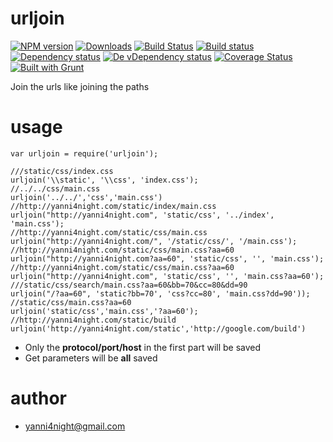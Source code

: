 urljoin
========
[![NPM version][npm-image]][npm-url] [![Downloads][downloads-image]][npm-url] [![Build Status][travis-image]][travis-url] [![Build status][appveyor-image]][appveyor-url] [![Dependency status][david-dm-image]][david-dm-url] [![De vDependency status][david-dm-dev-image]][david-dm-dev-url] [![Coverage Status][coveralls-image]][coveralls-url] [![Built with Grunt][grunt-image]][grunt-url]

Join the urls like joining the paths


usage
========

    var urljoin = require('urljoin');
    
    ///static/css/index.css
    urljoin('\\static', '\\css', 'index.css');
    //../../css/main.css
    urljoin('../../','css','main.css')
    //http://yanni4night.com/static/index/main.css
    urljoin("http://yanni4night.com", 'static/css', '../index', 'main.css');
    //http://yanni4night.com/static/css/main.css
    urljoin("http://yanni4night.com/", '/static/css/', '/main.css');
    //http://yanni4night.com/static/css/main.css?aa=60
    urljoin("http://yanni4night.com?aa=60", 'static/css', '', 'main.css');
    //http://yanni4night.com/static/css/main.css?aa=60
    urljoin("http://yanni4night.com", 'static/css', '', 'main.css?aa=60');
    ///static/css/search/main.css?aa=60&bb=70&cc=80&dd=90
    urljoin("/?aa=60", 'static?bb=70', 'css?cc=80', 'main.css?dd=90'));
    //static/css/main.css?aa=60
    urljoin('static/css','main.css','?aa=60');
    //http://yanni4night.com/static/build
    urljoin('http://yanni4night.com/static','http://google.com/build')


 - Only the **protocol/port/host** in the first part will be saved
 - Get parameters will be **all** saved

author
========

 - yanni4night@gmail.com

[npm-url]: https://npmjs.org/package/urljoin
[downloads-image]: http://img.shields.io/npm/dm/urljoin.svg
[npm-image]: http://img.shields.io/npm/v/urljoin.svg
[travis-url]: https://travis-ci.org/yanni4night/urljoin
[travis-image]: http://img.shields.io/travis/yanni4night/urljoin.svg
[appveyor-image]:https://ci.appveyor.com/api/projects/status/bsu9w9ar8pboc2nj?svg=true
[appveyor-url]:https://ci.appveyor.com/project/yanni4night/urljoin
[david-dm-url]:https://david-dm.org/yanni4night/urljoin
[david-dm-image]:https://david-dm.org/yanni4night/urljoin.svg
[david-dm-dev-url]:https://david-dm.org/yanni4night/urljoin#info=devDependencies
[david-dm-dev-image]:https://david-dm.org/yanni4night/urljoin/dev-status.svg
[coveralls-url]:https://coveralls.io/r/yanni4night/urljoin?branch=master
[coveralls-image]:https://coveralls.io/repos/yanni4night/urljoin/badge.png?branch=master
[grunt-url]:http://gruntjs.com/
[grunt-image]: https://cdn.gruntjs.com/builtwith.png
